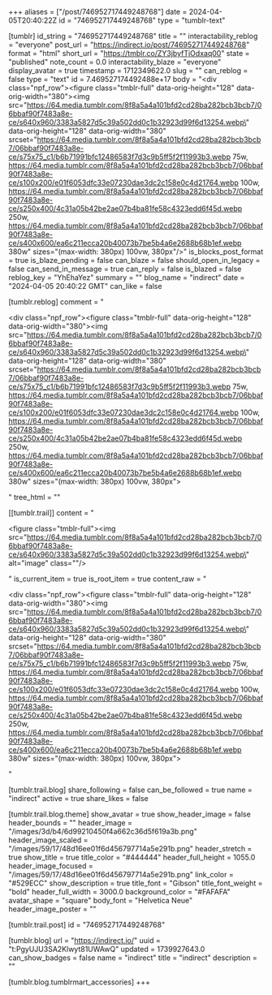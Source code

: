 +++
aliases = ["/post/746952717449248768"]
date = 2024-04-05T20:40:22Z
id = "746952717449248768"
type = "tumblr-text"

[tumblr]
id_string = "746952717449248768"
title = ""
interactability_reblog = "everyone"
post_url = "https://indirect.io/post/746952717449248768"
format = "html"
short_url = "https://tmblr.co/ZY3jbyfTjOdxaq00"
state = "published"
note_count = 0.0
interactability_blaze = "everyone"
display_avatar = true
timestamp = 1712349622.0
slug = ""
can_reblog = false
type = "text"
id = 7.469527174492488e+17
body = "<div class=\"npf_row\"><figure class=\"tmblr-full\" data-orig-height=\"128\" data-orig-width=\"380\"><img src=\"https://64.media.tumblr.com/8f8a5a4a101bfd2cd28ba282bcb3bcb7/06bbaf90f7483a8e-ce/s640x960/3383a5827d5c39a502dd0c1b32923d99f6d13254.webp\" data-orig-height=\"128\" data-orig-width=\"380\" srcset=\"https://64.media.tumblr.com/8f8a5a4a101bfd2cd28ba282bcb3bcb7/06bbaf90f7483a8e-ce/s75x75_c1/b6b71991bfc12486583f7d3c9b5ff5f2f11993b3.webp 75w, https://64.media.tumblr.com/8f8a5a4a101bfd2cd28ba282bcb3bcb7/06bbaf90f7483a8e-ce/s100x200/e01f6053dfc33e07230dae3dc2c158e0c4d21764.webp 100w, https://64.media.tumblr.com/8f8a5a4a101bfd2cd28ba282bcb3bcb7/06bbaf90f7483a8e-ce/s250x400/4c31a05b42be2ae07b4ba81fe58c4323edd6f45d.webp 250w, https://64.media.tumblr.com/8f8a5a4a101bfd2cd28ba282bcb3bcb7/06bbaf90f7483a8e-ce/s400x600/ea6c211ecca20b40073b7be5b4a6e2688b68b1ef.webp 380w\" sizes=\"(max-width: 380px) 100vw, 380px\"/></figure></div>"
is_blocks_post_format = true
is_blaze_pending = false
can_blaze = false
should_open_in_legacy = false
can_send_in_message = true
can_reply = false
is_blazed = false
reblog_key = "YhEhaYez"
summary = ""
blog_name = "indirect"
date = "2024-04-05 20:40:22 GMT"
can_like = false

[tumblr.reblog]
comment = "<p><div class=\"npf_row\"><figure class=\"tmblr-full\" data-orig-height=\"128\" data-orig-width=\"380\"><img src=\"https://64.media.tumblr.com/8f8a5a4a101bfd2cd28ba282bcb3bcb7/06bbaf90f7483a8e-ce/s640x960/3383a5827d5c39a502dd0c1b32923d99f6d13254.webp\" data-orig-height=\"128\" data-orig-width=\"380\" srcset=\"https://64.media.tumblr.com/8f8a5a4a101bfd2cd28ba282bcb3bcb7/06bbaf90f7483a8e-ce/s75x75_c1/b6b71991bfc12486583f7d3c9b5ff5f2f11993b3.webp 75w, https://64.media.tumblr.com/8f8a5a4a101bfd2cd28ba282bcb3bcb7/06bbaf90f7483a8e-ce/s100x200/e01f6053dfc33e07230dae3dc2c158e0c4d21764.webp 100w, https://64.media.tumblr.com/8f8a5a4a101bfd2cd28ba282bcb3bcb7/06bbaf90f7483a8e-ce/s250x400/4c31a05b42be2ae07b4ba81fe58c4323edd6f45d.webp 250w, https://64.media.tumblr.com/8f8a5a4a101bfd2cd28ba282bcb3bcb7/06bbaf90f7483a8e-ce/s400x600/ea6c211ecca20b40073b7be5b4a6e2688b68b1ef.webp 380w\" sizes=\"(max-width: 380px) 100vw, 380px\"></figure></div></p>"
tree_html = ""

[[tumblr.trail]]
content = "<p><figure class=\"tmblr-full\"><img src=\"https://64.media.tumblr.com/8f8a5a4a101bfd2cd28ba282bcb3bcb7/06bbaf90f7483a8e-ce/s640x960/3383a5827d5c39a502dd0c1b32923d99f6d13254.webp\" alt=\"image\" class=\"\"/></figure></p>"
is_current_item = true
is_root_item = true
content_raw = "<p><div class=\"npf_row\"><figure class=\"tmblr-full\" data-orig-height=\"128\" data-orig-width=\"380\"><img src=\"https://64.media.tumblr.com/8f8a5a4a101bfd2cd28ba282bcb3bcb7/06bbaf90f7483a8e-ce/s640x960/3383a5827d5c39a502dd0c1b32923d99f6d13254.webp\" data-orig-height=\"128\" data-orig-width=\"380\" srcset=\"https://64.media.tumblr.com/8f8a5a4a101bfd2cd28ba282bcb3bcb7/06bbaf90f7483a8e-ce/s75x75_c1/b6b71991bfc12486583f7d3c9b5ff5f2f11993b3.webp 75w, https://64.media.tumblr.com/8f8a5a4a101bfd2cd28ba282bcb3bcb7/06bbaf90f7483a8e-ce/s100x200/e01f6053dfc33e07230dae3dc2c158e0c4d21764.webp 100w, https://64.media.tumblr.com/8f8a5a4a101bfd2cd28ba282bcb3bcb7/06bbaf90f7483a8e-ce/s250x400/4c31a05b42be2ae07b4ba81fe58c4323edd6f45d.webp 250w, https://64.media.tumblr.com/8f8a5a4a101bfd2cd28ba282bcb3bcb7/06bbaf90f7483a8e-ce/s400x600/ea6c211ecca20b40073b7be5b4a6e2688b68b1ef.webp 380w\" sizes=\"(max-width: 380px) 100vw, 380px\"></figure></div></p>"

[tumblr.trail.blog]
share_following = false
can_be_followed = true
name = "indirect"
active = true
share_likes = false

[tumblr.trail.blog.theme]
show_avatar = true
show_header_image = false
header_bounds = ""
header_image = "/images/3d/b4/6d99210450f4a662c36d5f619a3b.png"
header_image_scaled = "/images/59/17/48d16ee01f6d456797714a5e291b.png"
header_stretch = true
show_title = true
title_color = "#444444"
header_full_height = 1055.0
header_image_focused = "/images/59/17/48d16ee01f6d456797714a5e291b.png"
link_color = "#529ECC"
show_description = true
title_font = "Gibson"
title_font_weight = "bold"
header_full_width = 3000.0
background_color = "#FAFAFA"
avatar_shape = "square"
body_font = "Helvetica Neue"
header_image_poster = ""

[tumblr.trail.post]
id = "746952717449248768"

[tumblr.blog]
url = "https://indirect.io/"
uuid = "t:PgyUJU3SA2Klwyt81UWAwQ"
updated = 1739927643.0
can_show_badges = false
name = "indirect"
title = "indirect"
description = ""

[tumblr.blog.tumblrmart_accessories]
+++
